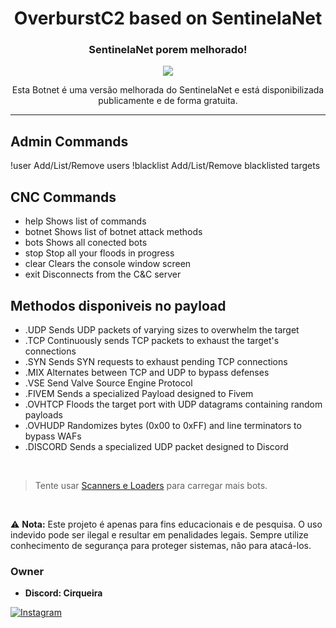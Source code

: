 <div align="center">
    <h1>OverburstC2 based on SentinelaNet</h1>
    <h3>SentinelaNet porem melhorado!</h3>

  <p align="center">
      <img src="https://github.com/user-attachments/assets/cadc2e29-6d15-4e1a-b70b-639ae325d7d8">
  </p>
  <p>Esta Botnet é uma versão melhorada do SentinelaNet e está disponibilizada publicamente e de forma gratuita.</p>

</div>

---

## Admin Commands
!user       Add/List/Remove users
!blacklist  Add/List/Remove blacklisted targets

## CNC Commands
- help    Shows list of commands
- botnet  Shows list of botnet attack methods
- bots    Shows all conected bots
- stop    Stop all your floods in progress
- clear   Clears the console window screen
- exit    Disconnects from the C&C server

## Methodos disponiveis no payload
- .UDP      Sends UDP packets of varying sizes to overwhelm the target
- .TCP      Continuously sends TCP packets to exhaust the target's connections
- .SYN      Sends SYN requests to exhaust pending TCP connections
- .MIX      Alternates between TCP and UDP to bypass defenses
- .VSE      Send Valve Source Engine Protocol
- .FIVEM    Sends a specialized Payload designed to Fivem
- .OVHTCP   Floods the target port with UDP datagrams containing random payloads
- .OVHUDP   Randomizes bytes (0x00 to 0xFF) and line terminators to bypass WAFs
- .DISCORD  Sends a specialized UDP packet designed to Discord

<br/>

> Tente usar <a href="https://github.com/CirqueiraDev/botnet-exploits">Scanners e Loaders</a> para carregar mais bots.

<br/>

⚠️ **Nota:** Este projeto é apenas para fins educacionais e de pesquisa. O uso indevido pode ser ilegal e resultar em penalidades legais. Sempre utilize conhecimento de segurança para proteger sistemas, não para atacá-los.

### Owner
- **Discord: Cirqueira**
  
<a href="https://www.instagram.com/cirqueirax/"><img src="https://img.shields.io/badge/Instagram-E4405F?style=for-the-badge&logo=instagram&logoColor=white" alt="Instagram"></a>
